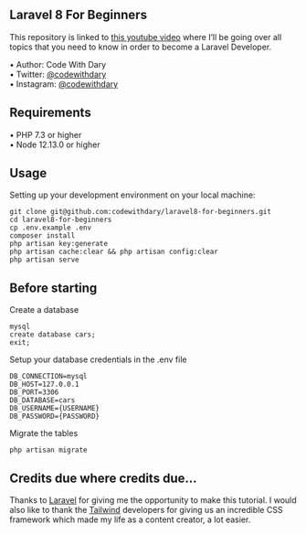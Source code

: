 ## Laravel 8 For Beginners

This repository is linked to [this youtube video]( https://www.youtube.com/watch?v=376vZ1wNYPA&t=19190s) where I’ll be going over all topics that you need to know in order to become a Laravel Developer.

•	Author: Code With Dary <br>
•	Twitter: [@codewithdary](https://twitter.com/codewithdary) <br>
•	Instagram: [@codewithdary](https://www.instagram.com/codewithdary/) <br>

## Requirements
•	PHP 7.3 or higher <br>
•	Node 12.13.0 or higher


## Usage <br>
Setting up your development environment on your local machine: <br>
```
git clone git@github.com:codewithdary/laravel8-for-beginners.git
cd laravel8-for-beginners
cp .env.example .env
composer install
php artisan key:generate
php artisan cache:clear && php artisan config:clear
php artisan serve
```

## Before starting <br>
Create a database <br>
```
mysql
create database cars;
exit;
```

Setup your database credentials in the .env file <br>
```
DB_CONNECTION=mysql
DB_HOST=127.0.0.1
DB_PORT=3306
DB_DATABASE=cars
DB_USERNAME={USERNAME}
DB_PASSWORD={PASSWORD}
```

Migrate the tables
```
php artisan migrate
```	

## Credits due where credits due…
Thanks to [Laravel]( https://laravel.com/) for giving me the opportunity to make this tutorial. I would also like to thank the [Tailwind]( https://tailwindcss.com/) developers for giving us an incredible CSS framework which made my life as a content creator, a lot easier.
